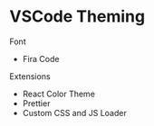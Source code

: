 # VSCode Theming


Font

- Fira Code


Extensions

- React Color Theme
- Prettier
- Custom CSS and JS Loader
